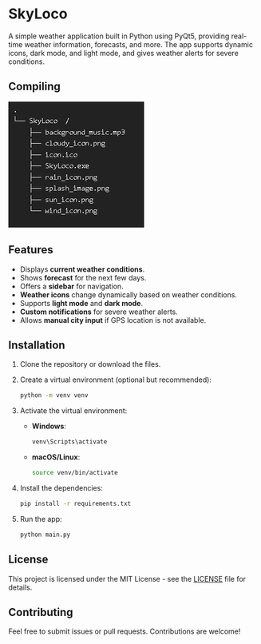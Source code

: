 # SkyLoco

A simple weather application built in Python using PyQt5, providing real-time weather information, forecasts, and more. The app supports dynamic icons, dark mode, and light mode, and gives weather alerts for severe conditions.

## Compiling
![Screenshot](file_structure_screenshot.png)

## Features
- Displays **current weather conditions**.
- Shows **forecast** for the next few days.
- Offers a **sidebar** for navigation.
- **Weather icons** change dynamically based on weather conditions.
- Supports **light mode** and **dark mode**.
- **Custom notifications** for severe weather alerts.
- Allows **manual city input** if GPS location is not available.

## Installation

1. Clone the repository or download the files.

2. Create a virtual environment (optional but recommended):

    ```bash
    python -m venv venv
    ```

3. Activate the virtual environment:
    - **Windows**:
        ```bash
        venv\Scripts\activate
        ```
    - **macOS/Linux**:
        ```bash
        source venv/bin/activate
        ```

4. Install the dependencies:

    ```bash
    pip install -r requirements.txt
    ```

5. Run the app:

    ```bash
    python main.py
    ```

## License

This project is licensed under the MIT License - see the [LICENSE](LICENSE) file for details.

## Contributing

Feel free to submit issues or pull requests. Contributions are welcome!

